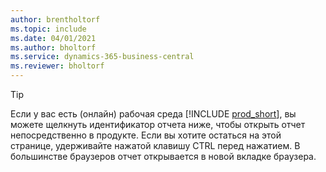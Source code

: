 ```yaml
---
author: brentholtorf
ms.topic: include
ms.date: 04/01/2021
ms.author: bholtorf
ms.service: dynamics-365-business-central
ms.reviewer: bholtorf
---
```


> [!TIP]
> Если у вас есть (онлайн) рабочая среда [!INCLUDE [prod_short](prod_short.md)], вы можете щелкнуть идентификатор отчета ниже, чтобы открыть отчет непосредственно в продукте. Если вы хотите остаться на этой странице, удерживайте нажатой клавишу CTRL перед нажатием. В большинстве браузеров отчет открывается в новой вкладке браузера. 